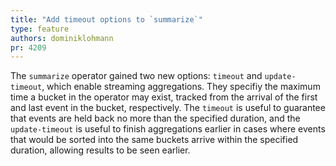 ```yaml
---
title: "Add timeout options to `summarize`"
type: feature
authors: dominiklohmann
pr: 4209
---
```


The `summarize` operator gained two new options: `timeout` and `update-timeout`,
which enable streaming aggregations. They specifiy the maximum time a bucket in
the operator may exist, tracked from the arrival of the first and last event in
the bucket, respectively. The `timeout` is useful to guarantee that events are
held back no more than the specified duration, and the `update-timeout` is
useful to finish aggregations earlier in cases where events that would be sorted
into the same buckets arrive within the specified duration, allowing results to
be seen earlier.
